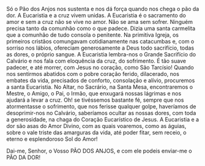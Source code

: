 
Só o Pão dos Anjos nos sustenta e nos dá força quando nos chega o pão da dor. A Eucaristia e a cruz vivem unidas. A Eucaristia é o sacramento do amor e sem a cruz não se vive no amor. Não se ama sem sofrer. Ninguém precisa tanto da comunhão como o que padece. Dizia uma santa carmelita que a comunhão de tudo consola o penitente. Na primitiva Igreja, os primeiros cristãos comungavam cotidianamente nas catacumbas e, com o sorriso nos lábios, ofereciam generosamente a Deus todo sacrifício, todas as dores, o próprio sangue. A Eucaristia lembra-nos o Grande Sacrifício do Calvário e nos fala com eloquência da cruz, do sofrimento. É tão suave padecer, e até morrer, com Jesus no coração, como São Tarcísio! Quando nos sentirmos abatidos com o pobre coração ferido, dilacerado, nos embates da vida, precisados de conforto, consolação e alívio, procuremos a santa Eucaristia. No Altar, no Sacrário, na Santa Mesa, encontraremos o Mestre, o Amigo, o Pai, o Irmão, que enxugará nossas lágrimas e nos ajudará a levar a cruz. Oh! se tivéssemos bastante fé, sempre que nos atormentasse o sofrimento, que nos ferisse qualquer golpe, haveríamos de desoprimir-nos no Calvário, saberíamos ocultar as nossas dores, com toda a generosidade, na chaga do Coração Eucarístico de Jesus. A Eucaristia e a dor são asas do Amor Divino, com as quais voaremos, como as águias, sobre o vale triste das amarguras da vida, até poder fitar, sem receio, o eterno e esplendoroso Sol do Amor!

Dai-me, Senhor, o Vosso PÃO DOS ANJOS, e com ele podeis enviar-me o PÃO DA DOR!

